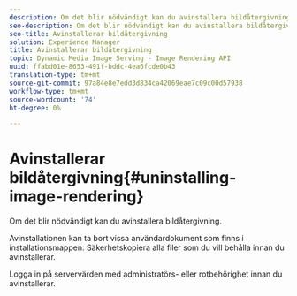 ```yaml
---
description: Om det blir nödvändigt kan du avinstallera bildåtergivning.
seo-description: Om det blir nödvändigt kan du avinstallera bildåtergivning.
seo-title: Avinstallerar bildåtergivning
solution: Experience Manager
title: Avinstallerar bildåtergivning
topic: Dynamic Media Image Serving - Image Rendering API
uuid: ffabd01e-8653-491f-bddc-4ea6fcde0b43
translation-type: tm+mt
source-git-commit: 97a84e8e7edd3d834ca42069eae7c09c00d57938
workflow-type: tm+mt
source-wordcount: '74'
ht-degree: 0%

---
```



# Avinstallerar bildåtergivning{#uninstalling-image-rendering}

Om det blir nödvändigt kan du avinstallera bildåtergivning.

Avinstallationen kan ta bort vissa användardokument som finns i installationsmappen. Säkerhetskopiera alla filer som du vill behålla innan du avinstallerar.

Logga in på servervärden med administratörs- eller rotbehörighet innan du avinstallerar.
